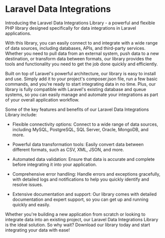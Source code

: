 # Laravel Data Integrations

Introducing the Laravel Data Integrations Library - a powerful and flexible PHP library designed specifically for data integrations in Laravel applications.

With this library, you can easily connect to and integrate with a wide range of data sources, including databases, APIs, and third-party services. Whether you need to pull data from an external system, push data to a new destination, or transform data between formats, our library provides the tools and functionality you need to get the job done quickly and efficiently.

Built on top of Laravel's powerful architecture, our library is easy to install and use. Simply add it to your project's composer.json file, run a few basic commands, and you're ready to start integrating data in no time. Plus, our library is fully compatible with Laravel's existing database and queue systems, so you can easily manage and automate your integrations as part of your overall application workflow.

Some of the key features and benefits of our Laravel Data Integrations Library include:

* Flexible connectivity options: Connect to a wide range of data sources, including MySQL, PostgreSQL, SQL Server, Oracle, MongoDB, and more.

* Powerful data transformation tools: Easily convert data between different formats, such as CSV, XML, JSON, and more.

* Automated data validation: Ensure that data is accurate and complete before integrating it into your application.

* Comprehensive error handling: Handle errors and exceptions gracefully, with detailed logs and notifications to help you quickly identify and resolve issues.

* Extensive documentation and support: Our library comes with detailed documentation and expert support, so you can get up and running quickly and easily.

Whether you're building a new application from scratch or looking to integrate data into an existing project, our Laravel Data Integrations Library is the ideal solution. So why wait? Download our library today and start integrating your data with ease!
